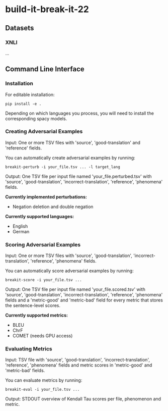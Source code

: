 # build-it-break-it-22


## Datasets

### XNLI

...


## Command Line Interface

### Installation

For editable installation:

    pip install -e .

Depending on which languages you process, you will need to install the corresponding spacy models.

### Creating Adversarial Examples

Input: One or more TSV files with 'source', 'good-translation' and 'reference' fields.

You can automatically create adversarial examples by running:

    breakit-perturb -i your_file.tsv ... -l target_lang

Output: One TSV file per input file named 'your_file.perturbed.tsv' with 'source', 'good-translation', 'incorrect-translation', 'reference', 'phenomena' fields.

**Currently implemented perturbations:**

- Negation deletion and double negation

**Currently supported languages:**

- English
- German

### Scoring Adversarial Examples

Input: One or more TSV files with 'source', 'good-translation', 'incorrect-translation', 'reference', 'phenomena' fields.

You can automatically score adversarial examples by running:

    breakit-score -i your_file.tsv ...

Output: One TSV file per input file named 'your_file.scored.tsv' with 'source', 'good-translation', 'incorrect-translation', 'reference', 'phenomena' fields and a 'metric-good' and 'metric-bad' field for every metric that stores the sentence-level scores.

**Currently supported metrics:**

- BLEU
- ChrF
- COMET (needs GPU access)

### Evaluating Metrics

Input: TSV file with 'source', 'good-translation', 'incorrect-translation', 'reference', 'phenomena' fields and metric scores in 'metric-good' and 'metric-bad' fields.

You can evaluate metrics by running:

    breakit-eval -i your_file.tsv ...

Output: STDOUT overview of Kendall Tau scores per file, phenomenon and metric.
